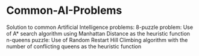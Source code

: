 # Common-AI-Problems
Solution to common Artificial Intelligence problems:
8-puzzle problem: Use of A* search algorithm using Manhattan Distance as the heuristic function
n-queens puzzle: Use of Random Restart Hill Climbing algorithm with the number of conflicting queens as the heuristic function
